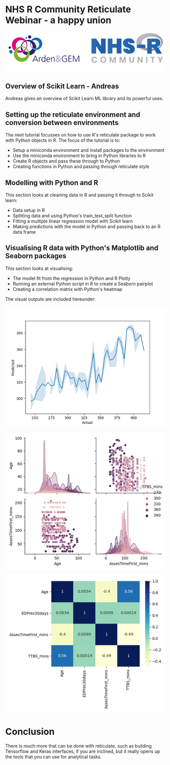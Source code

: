 # NHS R Community Reticulate Webinar - a happy union 

<p></p>

![NHSRCommunity](Images/AGEM_NHSR.png)

## Overview of Scikit Learn - Andreas 

Andreas gives an overview of Scikit Learn ML library and its powerful uses.

## Setting up the reticulate environment and conversion between environments

The next tutorial focusses on how to use R's reticulate package to work with Python objects in R. The focus of the tutorial is to:

- Setup a miniconda environment and install packages to the environment
- Use the miniconda environment to bring in Python libraries to R
- Create R objects and pass these through to Python
- Creating functions in Python and passing through reticulate style

## Modelling with Python and R

This section looks at cleaning data in R and passing it through to Scikit learn:

- Data setup in R
- Splitting data and using Python's train_test_split function
- Fitting a multiple linear regression model with Scikit learn
- Making predictions with the model in Python and passing back to an R data frame

## Visualising R data with Python's Matplotlib and Seaborn packages

This section looks at visualising:

- The model fit from the regression in Python and R Plotly
- Running an external Python script in R to create a Seaborn pairplot
- Creating a correlation matrix with Python's heatmap


The visual outputs are included hereunder:

![Seaborn Plot](Images/seaborn.png)

![Seaborn Pair Plot](Images/snspairplot.png)

![Seaborn Pair Plot](Images/correlation_plot.png)


# Conclusion

There is much more that can be done with reticulate, such as building Tensorflow and Keras interfaces, if you are inclined, but it really opens up the tools that you can use for analytical tasks. 






